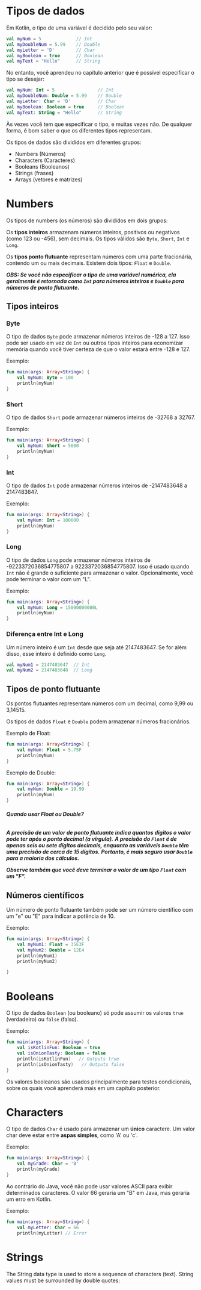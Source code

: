 # Tipos de dados

Em Kotlin, o tipo de uma variável é decidido pelo seu valor:

```kotlin
val myNum = 5             // Int
val myDoubleNum = 5.99    // Double
val myLetter = 'D'        // Char
val myBoolean = true      // Boolean
val myText = "Hello"      // String
```

No entanto, você aprendeu no capítulo anterior que é possível especificar o tipo se desejar:

```kotlin
val myNum: Int = 5                // Int
val myDoubleNum: Double = 5.99    // Double
val myLetter: Char = 'D'          // Char
val myBoolean: Boolean = true     // Boolean
val myText: String = "Hello"      // String
```

Às vezes você tem que especificar o tipo, e muitas vezes não. De qualquer forma, é bom saber o que os diferentes tipos representam.

Os tipos de dados são divididos em diferentes grupos:

- Numbers (Números)
- Characters (Caracteres)
- Booleans (Booleanos)
- Strings (frases)
- Arrays (vetores e matrizes)

# Numbers

Os tipos de numbers (os números) são divididos em dois grupos:

Os **tipos inteiros** armazenam números inteiros, positivos ou negativos (como 123 ou -456), sem decimais. 
Os tipos válidos são `Byte`, `Short`, `Int` e `Long`.

Os **tipos ponto flutuante** representam números com uma parte fracionária, contendo um ou mais decimais. 
Existem dois tipos: `Float` e `Double`.

***OBS: Se você não especificar o tipo de uma variável numérica, ela geralmente é retornada como `Int` para números inteiros e `Double` para números de ponto flutuante.***

## Tipos inteiros

### Byte

O tipo de dados `Byte` pode armazenar números inteiros de -128 a 127. 
Isso pode ser usado em vez de `Int` ou outros tipos inteiros para economizar memória quando você tiver certeza de que o valor estará entre -128 e 127.

Exemplo: 

```kotlin runnable
fun main(args: Array<String>) {
    val myNum: Byte = 100
    println(myNum)
}
```

### Short

O tipo de dados `Short` pode armazenar números inteiros de -32768 a 32767.

Exemplo: 

```kotlin runnable
fun main(args: Array<String>) {
    val myNum: Short = 5000
    println(myNum)
}
```

### Int

O tipo de dados `Int` pode armazenar números inteiros de -2147483648 a 2147483647.

Exemplo:

```kotlin runnable
fun main(args: Array<String>) {
    val myNum: Int = 100000
    println(myNum)
}
```

### Long

O tipo de dados `Long` pode armazenar números inteiros de -9223372036854775807 a 9223372036854775807. 
Isso é usado quando `Int` não é grande o suficiente para armazenar o valor. 
Opcionalmente, você pode terminar o valor com um "L".

Exemplo:

```kotlin runnable
fun main(args: Array<String>) {
    val myNum: Long = 15000000000L
    println(myNum)
}
```

### Diferença entre Int e Long

Um número inteiro é um `Int` desde que seja até 2147483647. Se for além disso, esse inteiro é definido como `Long`.

```kotlin
val myNum1 = 2147483647  // Int
val myNum2 = 2147483648  // Long
```

## Tipos de ponto flutuante

Os pontos flutuantes representam números com um decimal, como 9,99 ou 3,14515.

Os tipos de dados `Float` e `Double` podem armazenar números fracionários.

Exemplo de Float:

```kotlin runnable
fun main(args: Array<String>) {
    val myNum: Float = 5.75F
    println(myNum)
}
```

Exemplo de Double:

```kotlin runnable
fun main(args: Array<String>) {
    val myNum: Double = 19.99
    println(myNum)
}
```


###### ***Quando usar Float ou Double?***

***A precisão de um valor de ponto flutuante indica quantos dígitos o valor pode ter após o ponto decimal (a vírgula).*** 
***A precisão do `Float` é de apenas seis ou sete dígitos decimais, enquanto as variáveis `Double` têm uma precisão de cerca de 15 dígitos.*** 
***Portanto, é mais seguro usar `Double` para a maioria dos cálculos.***

***Observe também que você deve terminar o valor de um tipo `Float` com um "F".***


## Números científicos
Um número de ponto flutuante também pode ser um número científico com um "e" ou "E" para indicar a potência de 10.

Exemplo:

```kotlin runnable
fun main(args: Array<String>) {
    val myNum1: Float = 35E3F
    val myNum2: Double = 12E4
    println(myNum1)
    println(myNum2)

}
```

# Booleans
O tipo de dados `Boolean` (ou booleano) só pode assumir os valores `true` (verdadeiro) ou `false` (falso).

Exemplo:

```kotlin runnable
fun main(args: Array<String>) {
    val isKotlinFun: Boolean = true
    val isOnionTasty: Boolean = false
    println(isKotlinFun)   // Outputs true
    println(isOnionTasty)   // Outputs false 
}
```

Os valores booleanos são usados principalmente para testes condicionais, sobre os quais você aprenderá mais em um capítulo posterior.

# Characters

O tipo de dados `Char` é usado para armazenar um **único** caractere. Um valor char deve estar entre **aspas simples**, como 'A' ou 'c'.

Exemplo:

```kotlin runnable
fun main(args: Array<String>) {
    val myGrade: Char = 'B'
    println(myGrade)
}
```

Ao contrário do Java, você não pode usar valores ASCII para exibir determinados caracteres. 
O valor 66 geraria um "B" em Java, mas geraria um erro em Kotlin.

Exemplo:

```kotlin runnable
fun main(args: Array<String>) {
    val myLetter: Char = 66
    println(myLetter) // Error
```

# Strings

The String data type is used to store a sequence of characters (text). String values must be surrounded by double quotes: